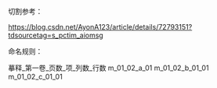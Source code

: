 切割参考：

https://blog.csdn.net/AyonA123/article/details/72793151?tdsourcetag=s_pctim_aiomsg


命名规则：

摹释_第一卷_页数_项_列数_行数
m_01_02_a_01
m_01_02_b_01_01
m_01_02_c_01_01